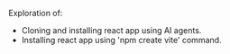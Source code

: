 Exploration of:
- Cloning and installing react app using AI agents.
- Installing react app using 'npm create vite' command.